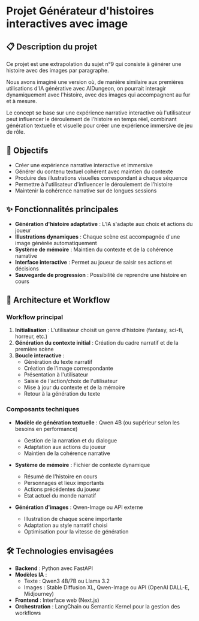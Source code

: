 # Projet Générateur d'histoires interactives avec image

## 📋 Description du projet

Ce projet est une extrapolation du sujet n°9 qui consiste à générer une histoire avec des images par paragraphe. 

Nous avons imaginé une version où, de manière similaire aux premières utilisations d'IA générative avec AIDungeon, on pourrait interagir dynamiquement avec l'histoire, avec des images qui accompagnent au fur et à mesure. 

Le concept se base sur une expérience narrative interactive où l'utilisateur peut influencer le déroulement de l'histoire en temps réel, combinant génération textuelle et visuelle pour créer une expérience immersive de jeu de rôle.

## 🎯 Objectifs

- Créer une expérience narrative interactive et immersive
- Générer du contenu textuel cohérent avec maintien du contexte
- Produire des illustrations visuelles correspondant à chaque séquence
- Permettre à l'utilisateur d'influencer le déroulement de l'histoire
- Maintenir la cohérence narrative sur de longues sessions

## ✨ Fonctionnalités principales

- **Génération d'histoire adaptative** : L'IA s'adapte aux choix et actions du joueur
- **Illustrations dynamiques** : Chaque scène est accompagnée d'une image générée automatiquement
- **Système de mémoire** : Maintien du contexte et de la cohérence narrative
- **Interface interactive** : Permet au joueur de saisir ses actions et décisions
- **Sauvegarde de progression** : Possibilité de reprendre une histoire en cours

## 🔄 Architecture et Workflow

### Workflow principal

1. **Initialisation** : L'utilisateur choisit un genre d'histoire (fantasy, sci-fi, horreur, etc.)
2. **Génération du contexte initial** : Création du cadre narratif et de la première scène
3. **Boucle interactive** :
   - Génération du texte narratif
   - Création de l'image correspondante
   - Présentation à l'utilisateur
   - Saisie de l'action/choix de l'utilisateur
   - Mise à jour du contexte et de la mémoire
   - Retour à la génération du texte

### Composants techniques

- **Modèle de génération textuelle** : Qwen 4B (ou supérieur selon les besoins en performance)
  - Gestion de la narration et du dialogue
  - Adaptation aux actions du joueur
  - Maintien de la cohérence narrative

- **Système de mémoire** : Fichier de contexte dynamique
  - Résumé de l'histoire en cours
  - Personnages et lieux importants
  - Actions précédentes du joueur
  - État actuel du monde narratif

- **Génération d'images** : Qwen-Image ou API externe
  - Illustration de chaque scène importante
  - Adaptation au style narratif choisi
  - Optimisation pour la vitesse de génération

## 🛠 Technologies envisagées

- **Backend** : Python avec FastAPI
- **Modèles IA** : 
  - Texte : Qwen3 4B/7B ou Llama 3.2
  - Images : Stable Diffusion XL, Qwen-Image ou API (OpenAI DALL-E, Midjourney)
- **Frontend** : Interface web (Next.js)
- **Orchestration** : LangChain ou Semantic Kernel pour la gestion des workflows
